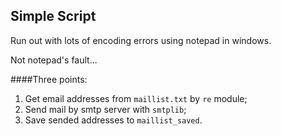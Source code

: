 ## Simple Script

Run out with lots of encoding errors using notepad in windows.

Not notepad's fault...

####Three points:

1. Get email addresses from `maillist.txt` by `re` module; 
2. Send mail by smtp server with `smtplib`;
3. Save sended addresses to `maillist_saved`.
